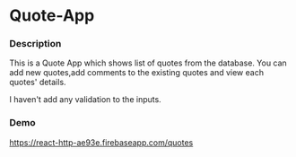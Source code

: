 # Quote-App
### Description 
This is a Quote App which shows list of quotes from the database. You can add new quotes,add comments to the existing quotes and view each quotes' details.

I haven't add any validation to the inputs.
### Demo
https://react-http-ae93e.firebaseapp.com/quotes 

